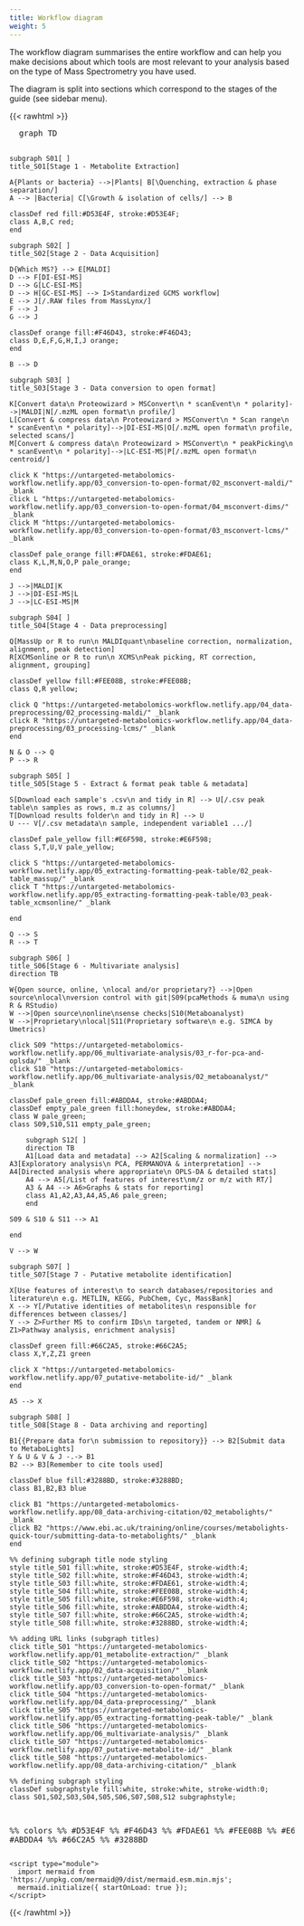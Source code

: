 ```yaml
---
title: Workflow diagram
weight: 5
---
```

The workflow diagram summarises the entire workflow and can help you make decisions about which tools are most relevant to your analysis based on the type of Mass Spectrometry you have used.

The diagram is split into sections which correspond to the stages of the guide (see sidebar menu).

{{< rawhtml >}}
  <p class="speshal-fancy-custom">
    <html lang="en">
  <head>
    <meta charset="utf-8" />
  </head>
  <body>
    <pre class="mermaid">
  graph TD

    subgraph S01[ ]
    title_S01[Stage 1 - Metabolite Extraction]

    A{Plants or bacteria} -->|Plants| B[\Quenching, extraction & phase separation/]
    A --> |Bacteria| C[\Growth & isolation of cells/] --> B
    
    classDef red fill:#D53E4F, stroke:#D53E4F;
    class A,B,C red;
    end
    
    subgraph S02[ ]
    title_S02[Stage 2 - Data Acquisition]

    D{Which MS?} --> E[MALDI]
    D --> F[DI-ESI-MS]
    D --> G[LC-ESI-MS]
    D --> H[GC-ESI-MS] --> I>Standardized GCMS workflow]
    E --> J[/.RAW files from MassLynx/]
    F --> J
    G --> J

    classDef orange fill:#F46D43, stroke:#F46D43;
    class D,E,F,G,H,I,J orange;
    end

    B --> D

    subgraph S03[ ]
    title_S03[Stage 3 - Data conversion to open format]

    K[Convert data\n Proteowizard > MSConvert\n * scanEvent\n * polarity]-->|MALDI|N[/.mzML open format\n profile/]
    L[Convert & compress data\n Proteowizard > MSConvert\n * Scan range\n * scanEvent\n * polarity]-->|DI-ESI-MS|O[/.mzML open format\n profile, selected scans/]
    M[Convert & compress data\n Proteowizard > MSConvert\n * peakPicking\n * scanEvent\n * polarity]-->|LC-ESI-MS|P[/.mzML open format\n centroid/]

    click K "https://untargeted-metabolomics-workflow.netlify.app/03_conversion-to-open-format/02_msconvert-maldi/" _blank
    click L "https://untargeted-metabolomics-workflow.netlify.app/03_conversion-to-open-format/04_msconvert-dims/" _blank
    click M "https://untargeted-metabolomics-workflow.netlify.app/03_conversion-to-open-format/03_msconvert-lcms/" _blank

    classDef pale_orange fill:#FDAE61, stroke:#FDAE61;
    class K,L,M,N,O,P pale_orange;
    end

    J -->|MALDI|K
    J -->|DI-ESI-MS|L
    J -->|LC-ESI-MS|M

    subgraph S04[ ]
    title_S04[Stage 4 - Data preprocessing]
    
    Q[MassUp or R to run\n MALDIquant\nbaseline correction, normalization, alignment, peak detection]
    R[XCMSonline or R to run\n XCMS\nPeak picking, RT correction, alignment, grouping]

    classDef yellow fill:#FEE08B, stroke:#FEE08B;
    class Q,R yellow;

    click Q "https://untargeted-metabolomics-workflow.netlify.app/04_data-preprocessing/02_processing-maldi/" _blank
    click R "https://untargeted-metabolomics-workflow.netlify.app/04_data-preprocessing/03_processing-lcms/" _blank
    end

    N & O --> Q
    P --> R

    subgraph S05[ ]
    title_S05[Stage 5 - Extract & format peak table & metadata]
    
    S[Download each sample's .csv\n and tidy in R] --> U[/.csv peak table\n samples as rows, m.z as columns/]
    T[Download results folder\n and tidy in R] --> U
    U --- V[/.csv metadata\n sample, independent variable1 .../]
    
    classDef pale_yellow fill:#E6F598, stroke:#E6F598;
    class S,T,U,V pale_yellow;

    click S "https://untargeted-metabolomics-workflow.netlify.app/05_extracting-formatting-peak-table/02_peak-table_massup/" _blank
    click T "https://untargeted-metabolomics-workflow.netlify.app/05_extracting-formatting-peak-table/03_peak-table_xcmsonline/" _blank

    end
    
    Q --> S
    R --> T

    subgraph S06[ ]
    title_S06[Stage 6 - Multivariate analysis]
    direction TB
    
    W{Open source, online, \nlocal and/or proprietary?} -->|Open source\nlocal\nversion control with git|S09(pcaMethods & muma\n using R & RStudio)
    W -->|Open source\nonline\nsense checks|S10(Metaboanalyst)
    W -->|Proprietary\nlocal|S11(Proprietary software\n e.g. SIMCA by Umetrics)
    
    click S09 "https://untargeted-metabolomics-workflow.netlify.app/06_multivariate-analysis/03_r-for-pca-and-oplsda/" _blank
    click S10 "https://untargeted-metabolomics-workflow.netlify.app/06_multivariate-analysis/02_metaboanalyst/" _blank

    classDef pale_green fill:#ABDDA4, stroke:#ABDDA4;
    classDef empty_pale_green fill:honeydew, stroke:#ABDDA4;
    class W pale_green;
    class S09,S10,S11 empty_pale_green;

        subgraph S12[ ]
        direction TB
        A1[Load data and metadata] --> A2[Scaling & normalization] --> A3[Exploratory analysis\n PCA, PERMANOVA & interpretation] --> A4[Directed analysis where appropriate\n OPLS-DA & detailed stats]
        A4 --> A5[/List of features of interest\nm/z or m/z with RT/]
        A3 & A4 --> A6>Graphs & stats for reporting]
        class A1,A2,A3,A4,A5,A6 pale_green;
        end

    S09 & S10 & S11 --> A1

    end

    V --> W

    subgraph S07[ ]
    title_S07[Stage 7 - Putative metabolite identification]

    X[Use features of interest\n to search databases/repositories and literature\n e.g. METLIN, KEGG, PubChem, Cyc, MassBank]
    X --> Y[/Putative identities of metabolites\n responsible for differences between classes/]
    Y --> Z>Further MS to confirm IDs\n targeted, tandem or NMR] & Z1>Pathway analysis, enrichment analysis]
    
    classDef green fill:#66C2A5, stroke:#66C2A5;
    class X,Y,Z,Z1 green

    click X "https://untargeted-metabolomics-workflow.netlify.app/07_putative-metabolite-id/" _blank
    end

    A5 --> X

    subgraph S08[ ]
    title_S08[Stage 8 - Data archiving and reporting]
    
    B1{{Prepare data for\n submission to repository}} --> B2[Submit data to MetaboLights]
    Y & U & V & J -.-> B1
    B2 --> B3[Remember to cite tools used]

    classDef blue fill:#3288BD, stroke:#3288BD;
    class B1,B2,B3 blue
    
    click B1 "https://untargeted-metabolomics-workflow.netlify.app/08_data-archiving-citation/02_metabolights/" _blank
    click B2 "https://www.ebi.ac.uk/training/online/courses/metabolights-quick-tour/submitting-data-to-metabolights/" _blank
    end

    %% defining subgraph title node styling
    style title_S01 fill:white, stroke:#D53E4F, stroke-width:4;
    style title_S02 fill:white, stroke:#F46D43, stroke-width:4;
    style title_S03 fill:white, stroke:#FDAE61, stroke-width:4;
    style title_S04 fill:white, stroke:#FEE08B, stroke-width:4;
    style title_S05 fill:white, stroke:#E6F598, stroke-width:4;
    style title_S06 fill:white, stroke:#ABDDA4, stroke-width:4;
    style title_S07 fill:white, stroke:#66C2A5, stroke-width:4;
    style title_S08 fill:white, stroke:#3288BD, stroke-width:4;

    %% adding URL links (subgraph titles)
    click title_S01 "https://untargeted-metabolomics-workflow.netlify.app/01_metabolite-extraction/" _blank
    click title_S02 "https://untargeted-metabolomics-workflow.netlify.app/02_data-acquisition/" _blank
    click title_S03 "https://untargeted-metabolomics-workflow.netlify.app/03_conversion-to-open-format/" _blank
    click title_S04 "https://untargeted-metabolomics-workflow.netlify.app/04_data-preprocessing/" _blank
    click title_S05 "https://untargeted-metabolomics-workflow.netlify.app/05_extracting-formatting-peak-table/" _blank
    click title_S06 "https://untargeted-metabolomics-workflow.netlify.app/06_multivariate-analysis/" _blank
    click title_S07 "https://untargeted-metabolomics-workflow.netlify.app/07_putative-metabolite-id/" _blank
    click title_S08 "https://untargeted-metabolomics-workflow.netlify.app/08_data-archiving-citation/" _blank

    %% defining subgraph styling
    classDef subgraphstyle fill:white, stroke:white, stroke-width:0;
    class S01,S02,S03,S04,S05,S06,S07,S08,S12 subgraphstyle;

%% colors 
%% #D53E4F
%% #F46D43
%% #FDAE61
%% #FEE08B
%% #E6F598
%% #ABDDA4
%% #66C2A5
%% #3288BD
</pre>
    
    <script type="module">
      import mermaid from 'https://unpkg.com/mermaid@9/dist/mermaid.esm.min.mjs';
      mermaid.initialize({ startOnLoad: true });
    </script>
  </body>
</html>
    
  </p>
{{< /rawhtml >}}

